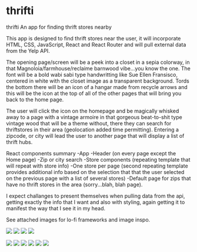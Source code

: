 # thrifti
thrifti
An app for finding thrift stores nearby


This app is designed to find thrift stores near the user, it will incorporate HTML, CSS, JavaScript, React and React Router and will pull external data from the Yelp API.

The opening page/screen will be a peek into a closet in a sepia colorway, in that Magnoloia/farmhouse/reclaime barnwood vibe...you know the one.  The font will be a bold wabi sabi type handwritting like Sue Ellen Fransisco, centered in white with the closet image as a transparent background. Tords the bottom there will be an icon of a hangar made from recycle arrows and this will be the icon at the top of all of the other pages that will bring you back to the home page.

The user will click the icon on the homepage and be magically whisked away to a page with a vintage armoire in that gorgeous beat-to-shit type vintage wood that will be a theme without, there they can search for thriftstores in their area (geolocation added time permitting).  Entering a zipcode, or city will lead the user to another page that will display a list of thrift hubs.


React components summary
-App
-Header  (on every page except the Home page)
-Zip or city search
-Store components (repeating template that will repeat with store info)
-One store per page (second repeating template provides additional info based on the selection that that the user selected on the previous page with a list of several stores)
-Default page for zips that have no thrift stores in the area (sorry...blah, blah page).

I expect challanges to present themselves when pulling data from the api, getting exactly the info that I want and also with styling, again getting it to manifest the way that I see it in my head.


See attached images for lo-fi frameworks and image inspo.

![](https://i.imgur.com/GfxEFiO.jpg?1)
![](https://i.imgur.com/WkDkJOV.jpg)
![](https://i.imgur.com/rFPQbEw.jpg)
![](https://i.imgur.com/qv6aljt.jpg)

![](https://i.imgur.com/VXsstux.png)
![](https://i.imgur.com/JVq43qV.jpg)
![](https://i.imgur.com/2EuKeo0.jpg)
![](https://i.imgur.com/CDdp0Vk.jpg)
![](https://i.imgur.com/PHkrC3T.png)
![](https://i.imgur.com/f0WnszU.jpg)


